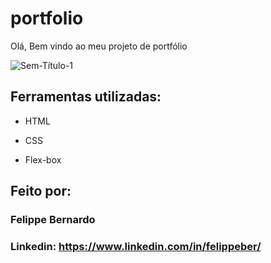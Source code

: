 # portfolio

Olá, Bem vindo ao meu projeto de portfólio

![Sem-Título-1](https://github.com/felippeber/portfolio/assets/95502827/4b4cf4b7-c0c6-454f-891b-bc8765965f13)

## Ferramentas utilizadas:

* HTML

* CSS

* Flex-box

## Feito por:

### Felippe Bernardo

### Linkedin: https://www.linkedin.com/in/felippeber/
